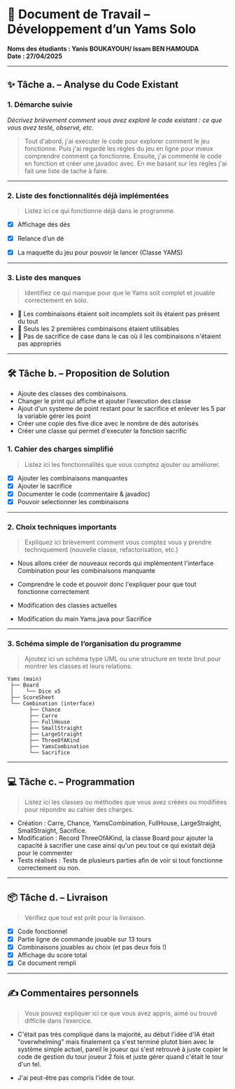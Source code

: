 # 🧩 Document de Travail – Développement d’un Yams Solo

**Noms des étudiants : Yanis BOUKAYOUH/ Issam BEN HAMOUDA**  
**Date : 27/04/2025**

---

## ✨ Tâche a. – Analyse du Code Existant

### 1. Démarche suivie  
_Décrivez brièvement comment vous avez exploré le code existant : ce que vous avez testé, observé, etc._

> Tout d'abord, j'ai executer le code pour explorer comment le jeu fonctionne.
> Puis j'ai regardé les règles du jeu en ligne pour mieux comprendre comment ça fonctionne.
> Ensuite, j'ai commenté le code en fonction et créer une javadoc avec.
> En me basant sur les règles j'ai fait une liste de tache à faire.

---

### 2. Liste des fonctionnalités déjà implémentées

> Listez ici ce qui fonctionne déjà dans le programme.

- [x] Affichage des dés  
- [x] Relance d’un dé  
- [x] La maquette du jeu pour pouvoir le lancer (Classe YAMS)


---

### 3. Liste des manques

> Identifiez ce qui manque pour que le Yams soit complet et jouable correctement en solo.

- 🔲 Les combinaisons étaient soit incomplets soit ils étaient pas présent du tout
- 🔲 Seuls les 2 premières combinaisons étaient utilisables  
- 🔲 Pas de sacrifice de case dans le cas où il les combinaisons n'étaient pas appropriés

---

## 🛠️ Tâche b. – Proposition de Solution

- Ajoute des classes des combinaisons.
- Changer le print qui affiche et ajouter l'execution des classe
- Ajout d'un systeme de point restant pour le sacrifice et enlever les 5 par la variable gérer les point
- Créer une copie des five dice avec le nombre de dés autorisés
- Créer une classe qui permet d'executer la fonction sacrific

### 1. Cahier des charges simplifié

> Listez ici les fonctionnalités que vous comptez ajouter ou améliorer.
 
- [x] Ajouter les combinaisons manquantes  
- [x] Ajouter le sacrifice 
- [x] Documenter le code (commentaire & javadoc)
- [x] Pouvoir selectionner les combinaisons 

---

### 2. Choix techniques importants

> Expliquez ici brièvement comment vous comptez vous y prendre techniquement (nouvelle classe, refactorisation, etc.)

- Nous allons créer de nouveaux records qui implémentent l'interface Combination pour les combinaisons manquante

- Comprendre le code et pouvoir donc l'expliquer pour que tout fonctionne correctement 

- Modification des classes actuelles

- Modification du main Yams.java pour Sacrifice


---

### 3. Schéma simple de l’organisation du programme

> Ajoutez ici un schéma type UML ou une structure en texte brut pour montrer les classes et leurs relations.

```
Yams (main)
 ├── Board
 │    └── Dice x5
 ├── ScoreSheet
 └── Combination (interface)
       ├── Chance
       ├── Carre
       ├── FullHouse
       ├── SmallStraight
       ├── LargeStraight
       ├── ThreeOfAKind
       ├── YamsCombination
       └── Sacrifice

```
--- 

## 💻 Tâche c. – Programmation

> Listez ici les classes ou méthodes que vous avez créées ou modifiées pour répondre au cahier des charges.

- Création : Carre, Chance, YamsCombination, FullHouse, LargeStraight, SmallStraight, Sacrifice.
- Modification : Record ThreeOfAKind, la classe Board pour ajouter la capacité à sacrifier une case ainsi qu'un peu tout ce qui existait déjà pour le commenter 
- Tests réalisés : Tests de plusieurs parties afin de voir si tout fonctionne correctement ou non.

---

## 📦 Tâche d. – Livraison

> Vérifiez que tout est prêt pour la livraison.

- [x] Code fonctionnel  
- [x] Partie ligne de commande jouable sur 13 tours  
- [x] Combinaisons jouables au choix (et pas deux fois !)  
- [x] Affichage du score total  
- [x] Ce document rempli  
---

## ✍️ Commentaires personnels 

> Vous pouvez expliquer ici ce que vous avez appris, aimé ou trouvé difficile dans l’exercice.

- C'était pas très compliqué dans la majorité, au début l'idée d'IA était "overwhelming" mais finalement ça s'est terminé plutot bien avec le système simple actuel, pareil le joueur qui s'est retrouvé à juste copier le code de gestion du tour joueur 2 fois et juste gérer quand c'était le tour d'un tel.

- J'ai peut-être pas compris l'idée de tour.
